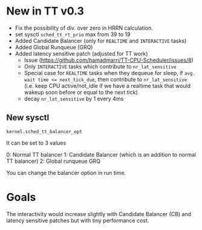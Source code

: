 # New in TT v0.3

- Fix the possibility of div. over zero in HRRN calculation.
- set sysctl `sched_tt_rt_prio` max from 39 to 19
- Added Candidate Balancer (only for `REALTIME` and `INTERACTIVE` tasks)
- Added Global Runqueue (GRQ)
- Added latency sensitive patch (adjusted for TT work)
	- Issue (https://github.com/hamadmarri/TT-CPU-Scheduler/issues/8)
	- Only `INTERACTIVE` tasks which contribute to `nr_lat_sensitive`
	- Special case for `REALTIME` tasks when they dequeue for sleep,
	  if `avg. wait time <= next_tick_due`, then contribute to `nr_lat_sensitive`
	  (i.e. keep CPU active/not_idle if we have a realtime task that
	  would wakeup soon before or equal to the next tick)
	- decay `nr_lat_sensitive` by 1 every 4ms

## New sysctl
`kernel.sched_tt_balancer_opt`

It can be set to 3 values

0: Normal TT balancer
1: Candidate Balancer (which is an addition to normal TT balancer)
2: Global runqueue GRQ

You can change the balancer option in run time.

# Goals
The interactivity would increase slightly with Candidate Balancer (CB) and
latency sensitive patches but with tiny performance cost.

